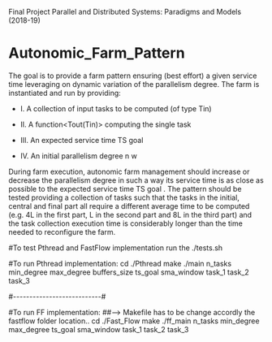 Final Project Parallel and Distributed Systems: Paradigms and Models (2018-19)

# Autonomic_Farm_Pattern
The goal is to provide a farm pattern ensuring (best effort) a given service time leveraging on dynamic
variation of the parallelism degree. The farm is instantiated and run by providing:
* I. A collection of input tasks to be computed (of type Tin)

* II. A function<Tout(Tin)> computing the single task

* III. An expected service time TS goal

* IV. An initial parallelism degree n w

During farm execution, autonomic farm management should increase or decrease the parallelism degree
in such a way its service time is as close as possible to the expected service time TS goal .
The pattern should be tested providing a collection of tasks such that the tasks in the initial, central and
final part all require a different average time to be computed (e.g. 4L in the first part, L in the second part
and 8L in the third part) and the task collection execution time is considerably longer than the time needed
to reconfigure the farm.

#To test Pthread and FastFlow implementation
run the ./tests.sh

#To run Pthread implementation:
cd ./Pthread make ./main n_tasks min_degree max_degree buffers_size ts_goal sma_window task_1 task_2 task_3

#---------------------------#

#To run FF implementation:
##--> Makefile has to be change accordly the fastflow folder location..
cd ./Fast_Flow make ./ff_main n_tasks min_degree max_degree ts_goal sma_window task_1 task_2 task_3
